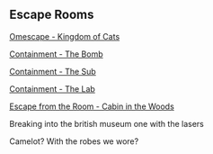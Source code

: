 ## Escape Rooms

[Omescape - Kingdom of Cats](https://krillatron.github.io/coffee_club_escape/escape_rooms/kingdom_of_cats)

[Containment - The Bomb](https://krillatron.github.io/coffee_club_escape/escape_rooms/the_bomb)

[Containment - The Sub](https://krillatron.github.io/coffee_club_escape/escape_rooms/the_sub)

[Containment - The Lab](https://krillatron.github.io/coffee_club_escape/escape_rooms/the_lab)

[Escape from the Room - Cabin in the Woods](https://krillatron.github.io/coffee_club_escape/escape_rooms/cabin_in_the_woods)

Breaking into the british museum one with the lasers

Camelot? With the robes we wore?
